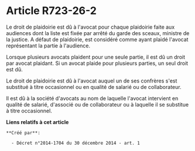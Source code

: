 # Article R723-26-2

Le droit de plaidoirie est dû à l'avocat pour chaque plaidoirie faite aux audiences dont la liste est fixée par arrêté du
garde des sceaux, ministre de la justice. A défaut de plaidoirie, est considéré comme ayant plaidé l'avocat représentant la
partie à l'audience. 

Lorsque plusieurs avocats plaident pour une seule partie, il est dû un droit par avocat plaidant. Si un avocat plaide pour
plusieurs parties, un seul droit est dû. 

Le droit de plaidoirie est dû à l'avocat auquel un de ses confrères s'est substitué à titre occasionnel ou en qualité de
salarié ou de collaborateur. 

Il est dû à la société d'avocats au nom de laquelle l'avocat intervient en qualité de salarié, d'associé ou de collaborateur
ou à laquelle il se substitue à titre occasionnel.

**Liens relatifs à cet article**

	**Créé par**:

	  - Décret n°2014-1704 du 30 décembre 2014 - art. 1
